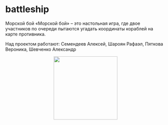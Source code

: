 # battleship
Морской бой
«Морской бой» – это настольная игра, где двое участников по очереди пытаются угадать координаты кораблей на карте противника.


Над проектом работают: Семендеев Алексей, Шароян Рафаэл, Пяткова Вероника, Шевченко Александр
<div id="header" align="center">
  <img src="https://ja-rastu.ru/uploads/posts/2016-06/1466507354_p5.jpg" width="200"/>
</div>
